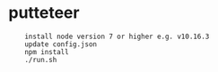 
# putteteer

        install node version 7 or higher e.g. v10.16.3
        update config.json
        npm install
        ./run.sh


